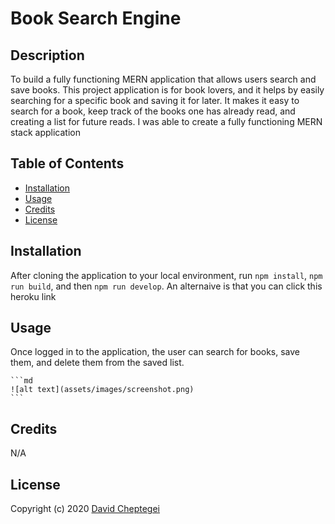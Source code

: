 # Book Search Engine

## Description

To build a fully functioning MERN application that allows users search and save books. This project application is for book lovers, and it helps by easily searching for a specific book and saving it for later. It makes it easy to search for a book, keep track of the books one has already read, and creating a list for future reads. I was able to create a fully functioning MERN stack application

## Table of Contents


- [Installation](#installation)
- [Usage](#usage)
- [Credits](#credits)
- [License](#license)

## Installation

After cloning the application to your local environment, run `npm install`, `npm run build`, and then `npm run develop`. An alternaive is that you can click this heroku link

## Usage

Once logged in to the application, the user can search for books, save them, and delete them from the saved list.

    ```md
    ![alt text](assets/images/screenshot.png)
    ```

## Credits

N/A

## License

Copyright (c) 2020 [David Cheptegei](https://github.com/cheptegei-create)